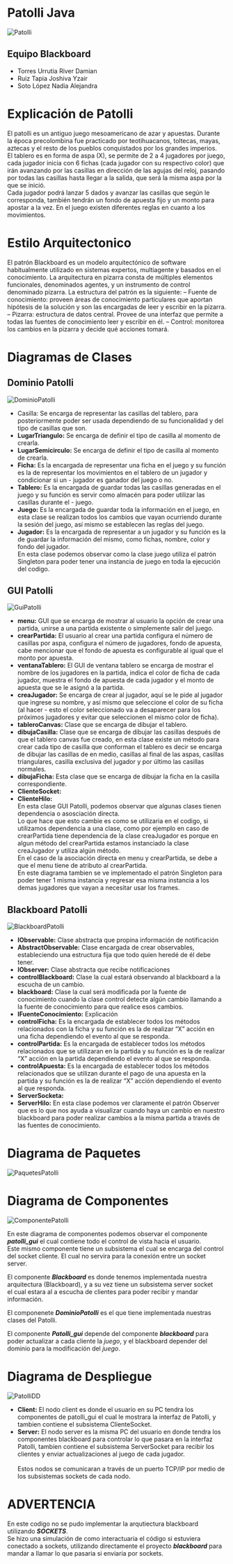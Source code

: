 # Patolli Java
![Patolli](https://user-images.githubusercontent.com/75063620/204179461-c6c80d18-4fec-4db4-b7df-5784029cde75.png)

## Equipo Blackboard
- Torres Urrutia River Damian
- Ruiz Tapia Joshiva Yzair
- Soto López Nadia Alejandra

# Explicación de Patolli
El patolli es un antiguo juego mesoamericano de azar y apuestas. Durante la época precolombina fue practicado por teotihuacanos, toltecas, mayas, aztecas y el resto de los pueblos conquistados por los grandes imperios. <br>
El tablero es en forma de aspa (X), se permite de 2 a 4 jugadores por juego, cada jugador inicia con 6 fichas (cada jugador con su respectivo color) que irán avanzando por las casillas en dirección de las agujas del reloj, pasando por todas las casillas hasta llegar a la salida, que será la misma aspa por la que se inició.  <br>
Cada jugador podrá lanzar 5 dados y avanzar las casillas que según le corresponda, también tendrán un fondo de apuesta fijo y un monto para apostar a la vez. En el juego existen diferentes reglas en cuanto a los movimientos. 

# Estilo Arquitectonico
El patrón Blackboard es un modelo  arquitectónico de software habitualmente utilizado en sistemas expertos, multiagente y basados en el conocimiento.
La arquitectura en pizarra consta de múltiples elementos funcionales, denominados agentes, y un instrumento de control denominado pizarra.
La estructura del patrón es la siguiente:
– Fuente de conocimiento: proveen áreas de conocimiento particulares que aportan hipótesis de la solución y son las encargadas de leer y escribir en la pizarra.
– Pizarra: estructura de datos central. Provee de una interfaz que permite a todas las fuentes de conocimiento leer y escribir en él.
– Control: monitorea los cambios en la pizarra y decide qué acciones tomará.
 

# Diagramas de Clases

## Dominio Patolli
![DominioPatolli](https://user-images.githubusercontent.com/75063620/206385518-c59d5cc3-362a-4371-8e3e-caf90462a868.png)

- Casilla: Se encarga de representar las casillas del tablero, para posteriormente poder ser usada dependiendo de su funcionalidad y del tipo de casillas que son.
- **LugarTriangulo:** Se encarga de definir el tipo de casilla al momento de crearla.
- **LugarSemicirculo:** Se encarga de definir el tipo de casilla al momento de crearla.
- **Ficha:** Es la encargada de representar una ficha en el juego y su función es la de representar los movimientos en el tablero de un jugador y condicionar si un - jugador es ganador del juego o no.
- **Tablero:** Es la encargada de guardar todas las casillas generadas en el juego y su función es servir como almacén para poder utilizar las casillas durante el - juego.
- **Juego:** Es la encargada de guardar toda la información en el juego, en esta clase se realizan todos los cambios que vayan ocurriendo durante la sesión del juego, así mismo se establecen las reglas del juego.
- **Jugador:** Es la encargada de representar a un jugador y su función es la de guardar la información del mismo, como fichas, nombre, color y fondo del jugador. <br>
En esta clase podemos observar como la clase juego utiliza el patrón Singleton para poder tener una instancia de juego en toda la ejecución del codigo.

## GUI Patolli
![GuiPatolli](https://user-images.githubusercontent.com/75063620/206385548-4207b152-921f-4200-b1f4-3575ef2e0934.png)

- **menu:** GUI que se encarga de mostrar al usuario la opción de crear una partida, unirse a una partida existente o simplemente salir del juego.
- **crearPartida:** El usuario al crear una partida configura el número de casillas por aspa, configura el número de jugadores, fondo de apuesta, cabe mencionar que el fondo de apuesta es configurable al igual que el monto por apuesta.
- **ventanaTablero:** El GUI de ventana tablero se encarga de mostrar el nombre de los jugadores en la partida, indica el color de ficha de cada jugador, muestra el fondo de apuesta de cada jugador y el monto de apuesta que se le asignó a la partida.
- **creaJugador:** Se encarga de crear al jugador, aquí se le pide al jugador que ingrese su nombre, y así mismo que seleccione el color de su ficha (al hacer - esto el color seleccionado va a desaparecer para los próximos jugadores y evitar que seleccionen el mismo color de ficha).
- **tableroCanvas:** Clase que se encarga de dibujar el tablero.
- **dibujaCasilla:** Clase que se encarga de dibujar las casillas después de que el tablero canvas fue creado, en esta clase existe un método para crear cada tipo de casilla que conforman el tablero es decir se encarga de dibujar las casillas de en medio, casillas al final de las aspas, casillas triangulares, casilla exclusiva del jugador y por último las casillas normales.
- **dibujaFicha:** Esta clase que se encarga de dibujar la ficha en la casilla correspondiente.
- **ClienteSocket:** 
- **ClienteHilo:**
<br>En esta clase GUI Patolli, podemos observar que algunas clases tienen dependencia o asosciación directa. <br>
Lo que hace que esto cambie es como se utilizaria en el codigo, si utilizamos dependencia a una clase, como por ejemplo en caso de crearPartida tiene dependencia de la clase creaJugador es porque en algun método del crearPartida estamos instanciado la clase creaJugador y utiliza algún método.<br>
En el caso de la asociación directa en menu y crearPartida, se debe a que el menu tiene de atributo al crearPartida.<br>
En este diagrama tambien se ve implementado el patrón Singleton para poder tener 1 misma instancia y regresar esa misma instancia a los demas jugadores que vayan a necesitar usar los frames.


## Blackboard Patolli
![BlackboardPatolli](https://user-images.githubusercontent.com/75063620/206385587-e5949baa-df2b-4d07-85ff-9d128aab25f1.png)

- **IObservable:** Clase abstracta que propina información de notificación
- **AbstractObservable:** Clase encargada de crear observables, estableciendo una estructura fija que todo quien heredé de él debe tener.
- **IObserver:** Clase abstracta que recibe notificaciones
- **controlBlackboard:** Clase la cual estará observando al blackboard a la escucha de un cambio.
- **blackboard:** Clase la cual será modificada por la fuente de conocimiento cuando la clase control detecte algún cambio llamando a la fuente de conocimiento para que realice esos cambios.
- **IFuenteConocimiento:** Explicación
- **controlFicha:** Es la encargada de establecer todos los métodos relacionados con la ficha y su función es la de realizar “X” acción en una ficha dependiendo el evento al que se responda.
- **controlPartida:** Es la encargada de establecer todos los métodos relacionados que se utilizaran en la partida y su función es la de realizar “X” acción en la partida dependiendo el evento al que se responda.
- **controlApuesta:** Es la encargada de establecer todos los métodos relacionados que se utilizan durante el pago de una apuesta en la partida y su función es la de realizar “X” acción dependiendo el evento al que responda.
- **ServerSocketa:**
- **ServerHilo:**
En esta clase podemos ver claramente el patrón Observer que es lo que nos ayuda a visualizar cuando haya un cambio en nuestro blackboard para poder realizar cambios a la misma partida a través de las fuentes de conocimiento.

# Diagrama de Paquetes
![PaquetesPatolli](https://user-images.githubusercontent.com/75063620/206385626-945b6a7c-8886-413b-9fc5-09046dc20e9d.png)

# Diagrama de Componentes
![ComponentePatolli](https://user-images.githubusercontent.com/75063620/206385650-0b155c56-b5cc-4b8d-a64f-5d0cf30b67c9.png)

En este diagrama de componentes podemos observar el componente ***patolli_gui*** el cual contiene todo el control de vista hacia el usuario. <br>
Este mismo componente tiene un subsistema el cual se encarga del control del socket cliente. El cual no servira para la conexión entre un socket server.

El componente ***Blackboard*** es donde tenemos implementada nuestra arquitectura (Blackboard), y a su vez tiene un subsistema server socket <br>
el cual estara al a escucha de clientes para poder recibir y mandar información.

El componenete ***DominioPatolli*** es el que tiene implementada nuestras clases del Patolli.

El componente ***Patolli_gui*** depende del componente ***blackboard*** para poder actualizar a cada cliente la *juego*, y el blackboard depender del dominio para la modificación del *juego*.

# Diagrama de Despliegue
![PatolliDD](https://user-images.githubusercontent.com/75063620/204178947-0491a0b1-400e-4e2c-aabb-b1b399215795.png)

- **Client:** El nodo client es donde el usuario en su PC tendra los componentes de patolli_gui el cual le mostrara la interfaz de Patolli, y tambien contiene el subsistema ClienteSocket. <br>
- **Server:** El nodo server es la misma PC del usuario en donde tendra los componentes blackboard para controlar lo que pasara en la interfaz Patolli, tambien contiene el subsistema ServerSocket para recibir los clientes y enviar actualizaciones al juego de cada jugador. <br> <br>
Estos nodos se comunicaran a través de un puerto TCP/IP por medio de los subsistemas sockets de cada nodo.

# ADVERTENCIA
En este codigo no se pudo implementar la arqutiectura blackboard utilizando ***SOCKETS***. <br>
Se hizo una simulación de como interactuaria el código si estuviera conectado a sockets, utilizando directamente el proyecto ***blackboard*** para mandar a llamar lo que pasaria si enviaria por sockets.
